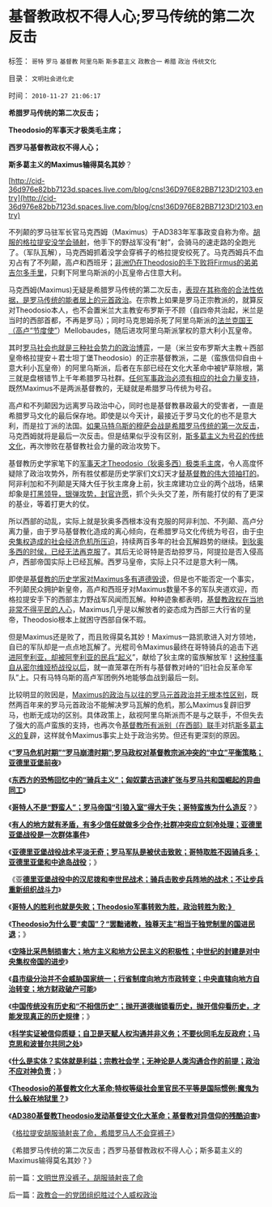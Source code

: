 # 基督教政权不得人心;罗马传统的第二次反击

标签： `哥特` `罗马` `基督教` `阿里乌斯` `斯多葛主义` `政教合一` `希腊` `政治` `传统文化` 

目录： `文明社会进化史`

时间： `2010-11-27 21:06:17`

**希腊罗马传统的第二次反击；**

**Theodosio的军事天才极类毛主席；**

**西罗马基督教政权不得人心；**

**斯多葛主义的Maximus输得莫名其妙**？

[http://cid-36d976e82bb7123d.spaces.live.com/blog/cns!36D976E82BB7123D!2103.entry](http://cid-36d976e82bb7123d.spaces.live.com/blog/cns!36D976E82BB7123D!2103.entry)

不列颠的罗马驻军长官马克西姆（Maximus）于AD383年军事政变自称为帝。[胡服的格拉提安没学会骑射](../../../2010/11/26/文明世界没裤子，胡服骑射丧了命.md)，他手下的野战军没有“射”，会骑马的速走路的全跑光了。（军队瓦解），马克西姆抓着没学会穿裤子的格拉提安绞死了。马克西姆兵不血刃占有了不列颠，高卢和西班牙；[非洲仍在Theodosio的手下败将Firmus的弟弟吉尔多手里](../../../2010/11/23/军事是政治的延伸，罗马帝国自取其败.md)，只剩下阿里乌斯派的小瓦皇帝占住意大利。

马克西姆(Maximus)无疑是希腊罗马传统的第二次反击，[表现在其称帝的合法性依据，是罗马传统的能者居上的元首政治](http://hi.baidu.com/darthchn/blog/item/58b04e0295a3e1e208fa93f8.html)。在宗教上如果是罗马正宗教派的，就算反对Theodosio本人，也不会置米兰大主教安布罗斯于不顾（自四帝共治起，米兰是当时的西部首都，不再是罗马）；同时马克思姆杀死了阿里乌斯派的[法兰克国王（高卢“节度使”](../../../2010/11/10/蛮族“入侵”的路径和罗马的“节度使”.md)）Mellobaudes，随后进攻阿里乌斯派掌权的意大利小瓦皇帝。

其时[罗马社会也就是三种社会势力的政治博弈](../../../2010/11/13/统一的信仰必定出现异端;鲜血凝成普世价值观！.md)，一是（米兰安布罗斯大主教＋西部皇帝格拉提安＋君士坦丁堡Theodosio）的正宗基督教派，二是（蛮族信仰自由＋意大利小瓦皇帝）的阿里乌斯派，后者在东部已经在文化大革命中被铲草除根，第三就是盘根错节上千年希腊罗马社群。[任何军事政治必须有相应的社会力量支持](../../../2010/11/11/实体历史分析,为什么私有制最公平？.md)，既然Maximus不是两派基督教的，无疑就是希腊罗马传统为号召。

高卢和不列颠因为远离罗马政治中心，同时也是基督教暴政最大的受害者，一直是希腊罗马文化的最后保存地。即使是以今天计，最接近于罗马文化的也不是意大利，而是拉丁派的法国。[如果马特乌斯的穆萨会战是希腊罗马传统的第一次反击](../../../2010/11/8/穆萨会战，传统的反击，枪杆子里出信仰.md)，马克西姆就将是最后一次反击。但是结果似乎没有区别，[斯多葛主义为号召的传统文化](../../../2010/8/18/罗马斯多葛皇帝们是孔儒难以想象的清廉奉公.md)，再次惨败在基督教社会力量的政治攻势下。

基督教历史学家笔下的[军事天才Theodosio（狄奥多西）极类毛主席](http://hi.baidu.com/darthchn/blog/item/1258a6310e58f390a9018e8c.html)，令人高度怀疑除了政治攻势外，所有胜仗都是历史学家们文幻天才[替基督教的伟大领袖打的](../../../2010/9/8/为什么大皇帝们都爱做牛皮军事天才？.md)。阿非利加和不列颠是天降大任于狄主席身上前，狄主席建功立业的两个战场，结果却象是[打黑领导，银弹攻势，封官许愿](../../../2010/4/26/请勿与国际游资里应外合打破中国防线.md)，抓个头头交了差，所有能打仗的有了更深的基业，等着打更大的仗。

所以西部的动乱，实际上就是狄奥多西根本没有克服的阿非利加、不列颠、高卢分离力量，由于罗马基督教化造成的离心倾向，在希腊罗马文化传统为号召，由于[中央集权造成的社会经济危机所压迫](../../../2010/10/4/罗马皇帝热衷钓鱼岛主义的原因.md)，持续两百多年的社会瓦解趋势的继续。[到狄奥多西的时侯，已经无法再克服](../../../2010/11/10/罗马崩溃是基督教入主的代价.md)了。其后无论哥特是否劫掠罗马，阿提拉是否入侵高卢，西部帝国实际上已经瓦解。西罗马皇帝，实际上只不过是意大利一隅。

即使是[基督教的历史学家对Maximus多有道德毁谤](../../../2010/6/4/道德史观是东西方传统文化的共同之处.md)，但是也不能否定一个事实，不列颠民众拥护新皇帝，高卢和西班牙对Maximus数量不多的军队夹道欢迎，而格拉提安手下的西部主力野战军风闻而瓦解。种种迹象都表明，[基督教政权在当地非常不得平民的人心](../../../2010/8/4/基督教为神化皇帝而成罗马国教.md)，Maximus几乎是以解放者的姿态成为西部三大行省的皇帝，Theodosio根本上就困守西部自保不瑕。

但是Maximus还是败了，而且败得莫名其妙！Maximus一路凯歌进入对方领地，自已的军队却是一点点地瓦解了。光棍司令Maximus最终在哥特骑兵的追击下逃[进阿奎利亚，却被阿奎利亚的民兵“起义](../../../2010/9/14/国难坚城，阿奎尼亚！威尼斯的前身.md)”，献给了狄主席的蛮族解放军！[这种怪事自从密尔维娅桥战役以后](../../../2010/11/8/孙子为罗马内战开出的赔率；基督教的决定性.md)，就一直笼罩在所有与基督教对峙的“旧社会反革命军队”上。只有马特乌斯的高卢军团例外地能够血战到最后一刻。

比较明显的败因是，[Maximus的政治与以往的罗马元首政治并无根本性区别](../../../2010/9/7/奥勒良路线，廉政无法挽救罗马.md)，既然两百年来的罗马元首政治不能解决罗马瓦解的危机，那么Maximus复辟旧罗马，也断无成功的区别。具体政策上，敌视阿里乌斯派而不是与之联手，不但失去了强大的高卢蛮族的支持，也再次令[基督教所有派别（在西部）联手](../../../2010/11/13/基督教曾经不宽容；老基督教也成为异端Gnostics.md)对抗[斯多葛主义的复](../../../2010/8/17/民主未必进步;；“君权私有”是公有制的必然.md)辟，这样就令Maximus事实上处于政治劣势。但还有更深刻的原因。

《[**“罗马危机时期”“罗马崩溃时期”;罗马政权对基督教宗派冲突的“中立”平衡策略；亚德里亚堡前夜**](../../../2010/11/21/罗马危机和崩溃时期，亚德里亚堡前夜.md)》

《[**东西方的恐怖回忆中的“骑兵主义”；匈奴蒙古迅速扩张与罗马共和国崛起的异曲同工**](../../../2010/11/21/匈奴蒙古迅速扩张与罗马共和国崛起的异曲同工.md)》

《[**哥特人不是“野蛮人”；罗马帝国“引狼入室”得大于失；哥特蛮族为什么造反**](../../../2010/11/22/亚德里亚堡的哥特人：罗马帝国“引狼入室”得大于失.md)？》

《[**有人的地方就有矛盾，有多少信任就做多少合作;社群冲突应立刻冷处理；亚德里亚堡战役是一次群体事件**](../../../2010/11/22/亚德里亚堡战役是一次“群体事件”.md)》

《[**亚德里亚堡战役战术平淡无奇；罗马军队是被伏击致败；哥特取胜不因骑兵多；亚德里亚堡和中途岛战役**](../../../2010/11/22/亚德里亚堡战役罗马野战军被哥特骑兵伏击.md)；》

《亚[**德里亚堡战役中的汉尼拨和李世民战术；骑兵击败步兵阵地的战术；不让步兵重新组织战斗力**](../../../2010/11/23/亚德里亚堡中的汉尼拨和李世民战术和骑兵.md)》

《[**哥特人的胜利也就是失败；Theodosio军事转败为胜，政治转胜为败;》**](../../../2010/11/23/军事是政治的延伸，罗马帝国自取其败.md)

《[**Theodosio为什么要“卖国”？“罢黜诸教，独尊天主”相当于独党制里的国进民退**](../../../2010/11/23/罗马皇帝为什么卖国？罢黜诸教独尊天主和国进民退.md)；》

《[**空降比采邑制损害大；地方主义和地方公民主义的积极性；中世纪的封建是对中央集权帝国的进步**](../../../2010/11/24/空降比采邑制伤害大；地方主义的积极性；.md)》

《[**县市级分治并不会威胁国家统一；行省制度向地方市政转变；中央直辖向地方自治转变；地方财政破产可能**](../../../2010/11/25/民主就是行省制度向地方市政转变.md)》

《[**中国传统没有历史和“不相信历史”；抛开道德枷锁看历史，抛开信仰看历史，才能发现真正的历史规律**](../../../2010/11/25/抛开道德枷锁看历史，抛开信仰看历史.md)；》

《[**科学实证被信仰质疑；自卫是天赋人权沟通并非义务；不要伙同毛左反政府；马克思和波普尔共同之处**](../../../2010/11/25/政府不是特权，要相信政府.md)》

《[**什么是实体？实体就是利益；宗教社会学；无神论是人类沟通合作的前提；政治不应对神负责**](../../../2010/11/25/什么是实体？无神论是人类沟通合作的前提.md)；》

《[**Theodosio的基督教文化大革命;特权等级社会里官民不平等是国际惯例;魔鬼为什么躲在地狱里？**](../../../2010/11/26/魔鬼干嘛躲进地狱？Theodosio发动基督教文化大革命.md)》

《[**AD380基督教Theodosio发动基督徒文化大革命；基督教对异信仰的残酷迫害**](../../../2010/11/26/基督教罗马帝国对基督徒的迫害，对异教的残酷迫害；.md)》

《[格拉提安胡服骑射丧了命，希腊罗马人不会穿裤子](../../../2010/11/26/文明世界没裤子，胡服骑射丧了命.md)》

《希腊罗马传统的第二次反击；西罗马基督教政权不得人心；斯多葛主义的Maximus输得莫名其妙？》



前一篇：[文明世界没裤子，胡服骑射丧了命](../../../2010/11/26/文明世界没裤子，胡服骑射丧了命.md)

后一篇：[政教合一的党团组织胜过个人威权政治](../../../2010/11/27/政教合一的党团组织胜过个人威权政治.md)